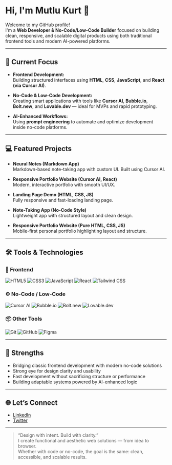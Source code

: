 # Hi, I'm Mutlu Kurt 👋

Welcome to my GitHub profile!  
I'm a **Web Developer & No-Code/Low-Code Builder** focused on building clean, responsive, and scalable digital products using both traditional frontend tools and modern AI-powered platforms.

---

## 🚀 Current Focus

- **Frontend Development:**  
  Building structured interfaces using **HTML**, **CSS**, **JavaScript**, and **React (via Cursor AI)**.

- **No-Code & Low-Code Development:**  
  Creating smart applications with tools like **Cursor AI**, **Bubble.io**, **Bolt.new**, and **Lovable.dev** — ideal for MVPs and rapid prototyping.

- **AI-Enhanced Workflows:**  
  Using **prompt engineering** to automate and optimize development inside no-code platforms.

---

## 💻 Featured Projects

- **Neural Notes (Markdown App)**  
  Markdown-based note-taking app with custom UI. Built using Cursor AI.

- **Responsive Portfolio Website (Cursor AI, React)**  
  Modern, interactive portfolio with smooth UI/UX.

- **Landing Page Demo (HTML, CSS, JS)**  
  Fully responsive and fast-loading landing page.

- **Note-Taking App (No-Code Style)**  
  Lightweight app with structured layout and clean design.

- **Responsive Portfolio Website (Pure HTML, CSS, JS)**  
  Mobile-first personal portfolio highlighting layout and structure.

---

## 🛠️ Tools & Technologies

### 🧩 Frontend
![HTML5](https://img.shields.io/badge/HTML5-E34F26?style=for-the-badge&logo=html5&logoColor=white)
![CSS3](https://img.shields.io/badge/CSS3-1572B6?style=for-the-badge&logo=css3&logoColor=white)
![JavaScript](https://img.shields.io/badge/JavaScript-F7DF1E?style=for-the-badge&logo=javascript&logoColor=black)
![React](https://img.shields.io/badge/React-20232A?style=for-the-badge&logo=react&logoColor=61DAFB)
![Tailwind CSS](https://img.shields.io/badge/Tailwind-06B6D4?style=for-the-badge&logo=tailwind-css&logoColor=white)

### ⚙️ No-Code / Low-Code
![Cursor AI](https://img.shields.io/badge/Cursor%20AI-000000?style=for-the-badge&logo=OpenAI&logoColor=white)
![Bubble.io](https://img.shields.io/badge/Bubble.io-1B1F23?style=for-the-badge&logo=bubble&logoColor=white)
![Bolt.new](https://img.shields.io/badge/Bolt.new-FF9900?style=for-the-badge&logo=zapier&logoColor=white)
![Lovable.dev](https://img.shields.io/badge/Lovable.dev-6F42C1?style=for-the-badge&logo=webcomponents.org&logoColor=white)

### 📦 Other Tools
![Git](https://img.shields.io/badge/Git-F05032?style=for-the-badge&logo=git&logoColor=white)
![GitHub](https://img.shields.io/badge/GitHub-181717?style=for-the-badge&logo=github&logoColor=white)
![Figma](https://img.shields.io/badge/Figma-F24E1E?style=for-the-badge&logo=figma&logoColor=white)

---

## 🎯 Strengths

- Bridging classic frontend development with modern no-code solutions  
- Strong eye for design clarity and usability  
- Fast development without sacrificing structure or performance  
- Building adaptable systems powered by AI-enhanced logic

---

## 🌐 Let’s Connect

- [LinkedIn](https://www.linkedin.com/in/mutlukurt)
- [Twitter](https://twitter.com/mutlukurtio)

---

> “Design with intent. Build with clarity.”  
> I create functional and aesthetic web solutions — from idea to browser.  
> Whether with code or no-code, the goal is the same: clean, accessible, and scalable results.
